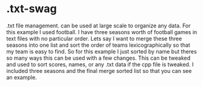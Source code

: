 # .txt-swag
.txt file management. can be used at large scale to organize any data.
For this example I used football.
I have three seasons worth of football games in text files with no particular order.
Lets say I want to merge these three seasons into one list and sort the order of teams lexicographically so that my team is easy to find.
So for this example I just sorted by name but theres so many ways this can be used with a few changes.
This can be tweaked and used to sort scores, names, or any .txt data if the cpp file is tweaked.
I included three seasons and the final merge sorted list so that you can see an example.
